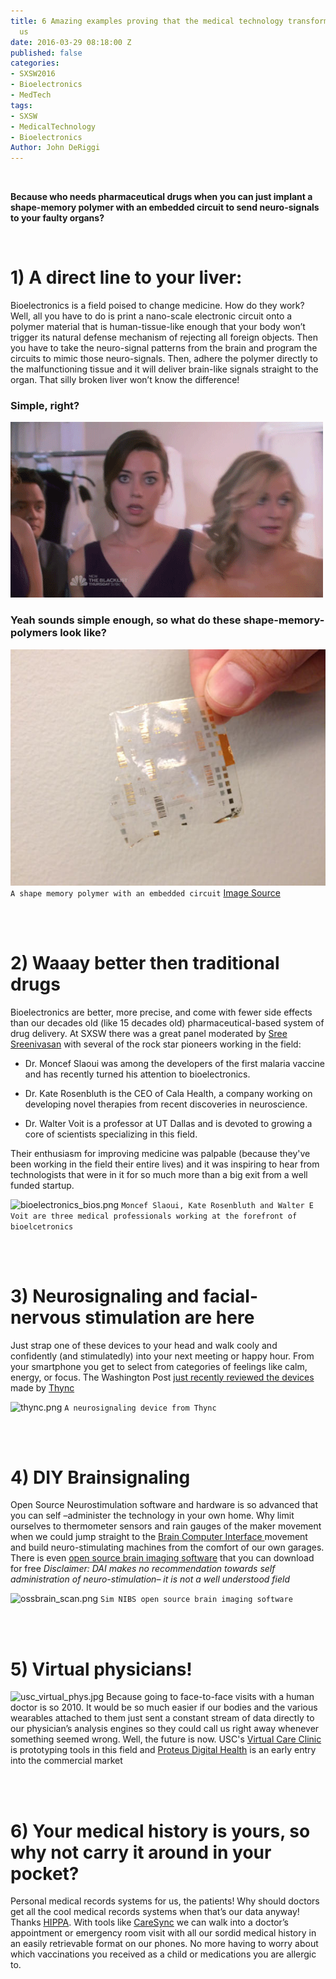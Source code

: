```yaml
---
title: 6 Amazing examples proving that the medical technology transformation is upon
  us
date: 2016-03-29 08:18:00 Z
published: false
categories:
- SXSW2016
- Bioelectronics
- MedTech
tags:
- SXSW
- MedicalTechnology
- Bioelectronics
Author: John DeRiggi
---
```


<br>


**Because who needs pharmaceutical drugs when you can just implant a shape-memory polymer with an embedded circuit to send neuro-signals to your faulty organs?**

<br>

# 1) A direct line to your liver:
Bioelectronics is a field poised to change medicine. How do they work? Well, all you have to do is print a nano-scale electronic circuit onto a polymer material that is human-tissue-like enough that your body won’t trigger its natural defense mechanism of rejecting all foreign objects. Then you have to take the neuro-signal patterns from the brain and program the circuits to mimic those neuro-signals. Then, adhere the polymer directly to the malfunctioning tissue and it will deliver brain-like signals straight to the organ. That silly broken liver won’t know the difference!

### Simple, right?
![aubreyplaza.gif](/uploads/aubreyplaza.gif)

<!--more-->

### Yeah sounds simple enough, so what do these shape-memory-polymers look like?

![shpmemoryplymer2.jpg](/uploads/shpmemoryplymer2.jpg)
```A shape memory polymer with an embedded circuit```
[Image Source](http://www.qmed.com/mpmn/medtechpulse/how-shape-memory-polymer-could-drive-medical-device-innovation)

<br>
<br>

# 2)	Waaay better then traditional drugs
Bioelectronics are better, more precise, and come with fewer side effects than our decades old (like 15 decades old) pharmaceutical-based system of drug delivery. At SXSW there was a great panel moderated by [Sree Sreenivasan](https://twitter.com/sree) with several of the rock star pioneers working in the field: 

* Dr. Moncef Slaoui was among the developers of the first malaria vaccine and has recently turned his attention to bioelectronics. 

* Dr. Kate Rosenbluth is the CEO of Cala Health, a company working on developing novel therapies from recent discoveries in neuroscience. 

* Dr. Walter Voit is a professor at UT Dallas and is devoted to growing a core of scientists specializing in this field. 

Their enthusiasm for improving medicine was palpable (because they've been working in the field their entire lives) and it was inspiring to hear from technologists that were in it for so much more than a big exit from a well funded startup.

![bioelectronics_bios.png](/uploads/bioelectronics_bios.png)
```Moncef Slaoui, Kate Rosenbluth and Walter E Voit are three medical professionals working at the forefront of bioelcetronics```

<br>
<br>

# 3) Neurosignaling and facial-nervous stimulation are here
Just strap one of these devices to your head and walk cooly and confidently (and stimulatedly) into your next meeting or happy hour. From your smartphone you get to select from categories of feelings like calm, energy, or focus. The Washington Post [just recently reviewed the devices](https://www.washingtonpost.com/news/to-your-health/wp/2016/03/29/brain-zapping-gadgets-promise-to-make-you-a-better-you-smarter-stronger-even-happier/) made by [Thync](http://www.thync.com/) 

![thync.png](/uploads/thync.png) 
```A neurosignaling device from Thync```

<br>
<br>

# 4)	DIY Brainsignaling
Open Source Neurostimulation software and hardware is so advanced that you can self –administer the technology in your own home. Why limit ourselves to thermometer sensors and rain gauges of the maker movement when we could jump straight to the [Brain Computer Interface ](http://openbci.com/) movement and build neuro-stimulating machines from the comfort of our own garages. There is even [open source brain imaging software](http://simnibs.de/) that you can download for free  *Disclaimer: DAI makes no recommendation towards self administration of neuro-stimulation– it is not a well understood field*

![ossbrain_scan.png](/uploads/ossbrain_scan.png)
```Sim NIBS open source brain imaging software```

<br>
<br>

# 5) Virtual physicians!
![usc_virtual_phys.jpg](/uploads/usc_virtual_phys.jpg)
Because going to face-to-face visits with a human doctor is so 2010. It would be so much easier if our bodies and the various wearables attached to them just sent a constant stream of data directly to our physician’s analysis engines so they could call us right away whenever something seemed wrong. Well, the future is now. USC's [Virtual Care Clinic](http://www.uscbodycomputing.org/virtual-care-clinic/) is prototyping tools in this field and [Proteus Digital Health](http://www.proteus.com/company/mission/) is an early entry into the commercial market 

<br>
<br>

# 6) Your medical history is yours, so why not carry it around in your pocket?
Personal medical records systems for us, the patients! Why should doctors get all the cool medical records systems when that’s our data anyway! Thanks [HIPPA](http://www.hhs.gov/hipaa/). With tools like [CareSync](http://www.caresync.com/consumers/index.php) we can walk into a doctor’s appointment or emergency room visit with all our sordid medical history in an easily retrievable format on our phones. No more having to worry about which vaccinations you received as a child or medications you are allergic to. 
